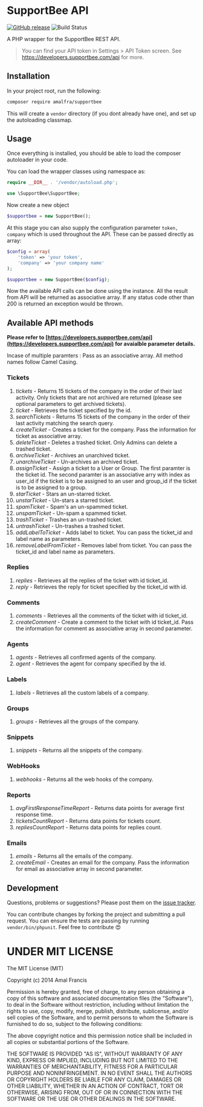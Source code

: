 SupportBee API
========
[![GitHub release](https://img.shields.io/github/release/amalfra/supportbee.svg)](https://github.com/amalfra/supportbee/releases)
![Build Status](https://github.com/amalfra/supportbee/actions/workflows/test.yml/badge.svg?branch=main)

A PHP wrapper for the SupportBee REST API.

> You can find your API token in Settings > API Token screen. See https://developers.supportbee.com/api for more.

## Installation
In your project root, run the following:

```sh
composer require amalfra/supportbee
```

This will create a `vendor` directory (if you dont already have one), and set up the autoloading classmap.

## Usage
Once everything is installed, you should be able to load the composer autoloader in your code.

You can load the wrapper classes using namespace as:
```php
require __DIR__ . '/vendor/autoload.php';

use \SupportBee\SupportBee;
```

Now create a new object

```php
$supportbee = new SupportBee();
```

At this stage you can also supply the configuration parameter `token, company` which is used throughout the API. These can be passed directly as array:

```php
$config = array(
	'token' => 'your token',
	'company' => 'your company name'
);

$supportbee = new SupportBee($config);
```
Now the available API calls can be done using the instance. All the result from API will be returned as associative array. If any status code other than 200 is returned an exception would be thrown.

## Available API methods

**Please refer to [https://developers.supportbee.com/api](https://developers.supportbee.com/api) for avaialble parameter details.**

Incase of multiple paramters : Pass as an associative array.
All method names follow Camel Casing.


### Tickets
 1. *tickets* - Returns 15 tickets of the company in the order of their last activity. Only tickets that are not archived are returned (please see optional parameters to get archived tickets).
 2. *ticket* - Retrieves the ticket specified by the id.
 3. *searchTickets* - Returns 15 tickets of the company in the order of their last activity matching the search query.
 4. *createTicket* - Creates a ticket for the company. Pass the information for ticket as associative array.
 5. *deleteTicket* - Deletes a trashed ticket. Only Admins can delete a trashed ticket.
 6. *archiveTicket* - Archives an unarchived ticket.
 7. *unarchiveTicket* - Un-archives an archived ticket.
 8. *assignTicket* - Assign a ticket to a User or Group. The first paramter is the ticket id. The second paramter is an associative arry with index as user_id if the ticket is to be assigned to an user and group_id if the ticket is to be assigned to a group.
 9. *starTicket* - Stars an un-starred ticket.
 10. *unstarTicket* - Un-stars a starred ticket.
 11. *spamTicket* - Spam's an un-spammed ticket.
 12. *unspamTicket* - Un-spam a spammed ticket.
 13. *trashTicket* - Trashes an un-trashed ticket.
 14. *untrashTicket* - Un-trashes a trashed ticket.
 15. *addLabelToTicket* - Adds label to ticket. You can pass the ticket_id and label name as parameters.
 16. *removeLabelFromTicket* - Removes label from ticket. You can pass the ticket_id and label name as parameters.

### Replies
 1. *replies* - Retrieves all the replies of the ticket with id ticket_id.
 2. *reply* - Retrieves the reply for ticket specified by the ticket_id with id.

### Comments

 1. *comments* - Retrieves all the comments of the ticket with id ticket_id.
 2. *createComment* - Create a comment to the ticket with id ticket_id. Pass the information for comment as associative array in second parameter.

### Agents

 1. *agents* - Retrieves all confirmed agents of the company.
 2. *agent* - Retrieves the agent for company specified by the id.

### Labels

 1. *labels* - Retrieves all the custom labels of a company.

### Groups

 1. *groups* - Retrieves all the groups of the company.

### Snippets

 1. *snippets* - Returns all the snippets of the company.

### WebHooks

 1. *webhooks* - Returns all the web hooks of the company.

### Reports

 1. *avgFirstResponseTimeReport* - Returns data points for average first response time.
 2. *ticketsCountReport* - Returns data points for tickets count.
 3. *repliesCountReport* - Returns data points for replies count.

### Emails

 1. *emails* - Returns all the emails of the company.
 2. *createEmail* - Creates an email for the company. Pass the information for email as associative array in second parameter.

## Development

Questions, problems or suggestions? Please post them on the [issue tracker](https://github.com/amalfra/supportbee/issues). 

You can contribute changes by forking the project and submitting a pull request. You can ensure the tests are passing by running `vendor/bin/phpunit`. Feel free to contribute :heart_eyes:

UNDER MIT LICENSE
=================

The MIT License (MIT)

Copyright (c) 2014 Amal Francis

Permission is hereby granted, free of charge, to any person obtaining a copy of this software and associated documentation files (the "Software"), to deal in the Software without restriction, including without limitation the rights to use, copy, modify, merge, publish, distribute, sublicense, and/or sell copies of the Software, and to permit persons to whom the Software is furnished to do so, subject to the following conditions:

The above copyright notice and this permission notice shall be included in all copies or substantial portions of the Software.

THE SOFTWARE IS PROVIDED "AS IS", WITHOUT WARRANTY OF ANY KIND, EXPRESS OR IMPLIED, INCLUDING BUT NOT LIMITED TO THE WARRANTIES OF MERCHANTABILITY, FITNESS FOR A PARTICULAR PURPOSE AND NONINFRINGEMENT. IN NO EVENT SHALL THE AUTHORS OR COPYRIGHT HOLDERS BE LIABLE FOR ANY CLAIM, DAMAGES OR OTHER LIABILITY, WHETHER IN AN ACTION OF CONTRACT, TORT OR OTHERWISE, ARISING FROM, OUT OF OR IN CONNECTION WITH THE SOFTWARE OR THE USE OR OTHER DEALINGS IN THE SOFTWARE.

